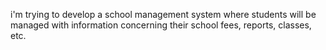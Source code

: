 i'm trying to develop a school management system where students will be managed with information concerning their school fees, reports, classes, etc.

